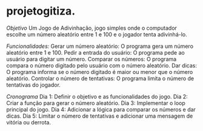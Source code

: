 # projetogitiza.

*Objetivo*
Um Jogo de Adivinhação, jogo simples onde o computador escolhe um número aleatório entre 1 e 100 e o jogador tenta adivinhá-lo.

*Funcionalidades:*
Gerar um número aleatório: O programa gera um número aleatório entre 1 e 100.
Pedir a entrada do usuário: O programa pede ao usuário para digitar um número.
Comparar os números: O programa compara o número digitado pelo usuário com o número aleatório.
Dar dicas: O programa informa se o número digitado é maior ou menor que o número aleatório.
Controlar o número de tentativas: O programa limita o número de tentativas do jogador.

*Cronograma* 
Dia 1: Definir o objetivo e as funcionalidades do jogo.
Dia 2: Criar a função para gerar o número aleatório.
Dia 3: Implementar o loop principal do jogo.
Dia 4: Adicionar a lógica para comparar os números e dar dicas.
Dia 5: Limitar o número de tentativas e adicionar uma mensagem de vitória ou derrota.
